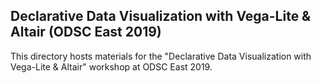 ## Declarative Data Visualization with Vega-Lite & Altair (ODSC East 2019)

This directory hosts materials for the "Declarative Data Visualization with Vega-Lite & Altair" workshop at ODSC East 2019.
